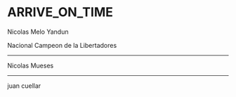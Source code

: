 # ARRIVE_ON_TIME

Nicolas Melo Yandun

Nacional Campeon de la Libertadores

---
Nicolas Mueses


---
juan cuellar
